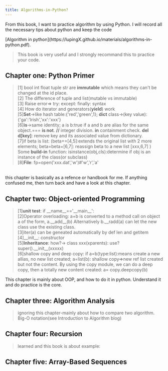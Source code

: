 ```yaml
---
title: Algorithms-in-Python?
---
```


<p class="lead"> From this book, I want to practice algorithm by using Python. I will record all the necessary tips about python and keep the code</p>
[Algorithm in python](https://lupingX.github.io/materials/algorithms-in-python.pdf).

>This book is very useful and I strongly recommand this to practice your code.

## Chapter one: **Python Primer**
>[1] bool int float tuple str are **immutable** which means they can't be changed at the id place.
<br>[2] The difference of tuple and list(mutable vs immutable)
<br>[3] Raise error=> try: except: finally: syntax
<br>[4] How do iterator and generators(**yield**) work
<br>[5]**Set**->like hash table:{'red','green',1}; **dict** class->(key value):{'ga':'Irish','xx':'xxx'}
<br>[6]**is**->same identity; a is b:true if a and b are alias for the same object.=== **is not**. **//** integer division. **in** containment check. **del d[key]**: remove key and
its  associated value from dictionary.
<br>[7]if beta is list: (beta+=[4,5]:extends the original list with 2 more elements; beta=beta+[6,7]: reassign beta to a new list [xxx,6,7]  )
<br>Some **build-in** function:
isinstance(obj,cls):determine if obj is an instance of the class(or subclass)
<br>[8]**File**: fp=open('xxx.dat','w')#'w','r','a'

<br>this chapter is basically as a refence or handbook for me. If anything confused me, then turn back and have a look at this chapter.

## Chapter two: **Object-oriented Programming**
>[1]**unit test**: if \_\_name__=='\_\_main\_\_':
<br>[2]Operator overloading: a+b is converted to a method call on object a of the form, a.\_\_add\_\_(b) Alternatively b.\_\_radd(a)
can let the new class use the existing class.
<br>[3]iter(a) can be geneated automatically by def len and getitem
<br>[4]\_\_init\_\_: constructor
<br>[5]**Inheritance**: how?-> class xxx(xparents): use? super().\_\_init\_\_(xxxxx)
<br>[6]shallow copy and deep copy: if a=b(type:list):means create a new allias, no new list created; a=list(b): shallow copy=>new ref list created
but not the content. By using the copy module, we can do a deep copy, then a totally new content created: a= copy.deepcopy(b) 

[practice code]:(https://lupingX.github.io/materials/algorithms-in-python/chat2_test.py). 

This chapter is mainly about OOP, and how to do it in python. Understand it and do practice is the core.

## Chapter three: **Algorithm Analysis**
>ignoring this chapter-mainly about how to compare two algorithm. Big-O notation(see Introduction to Algorithm blog)

## Chapter four: **Recursion**
>learned and this book is about example:

[practice code]:(https://lupingX.github.io/materials/algorithms-in-python/char4_disk_usage.py).

## Chapter five: **Array-Based Sequences**
